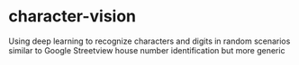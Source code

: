 # character-vision
Using deep learning to recognize characters and digits in random scenarios similar to Google Streetview house number identification but more generic
